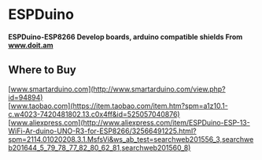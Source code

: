 # ESPDuino
#### ESPDuino-ESP8266 Develop boards, arduino compatible shields From www.doit.am

## Where to Buy
[www.smartarduino.com](http://www.smartarduino.com/view.php?id=94894)<br>
[www.taobao.com](https://item.taobao.com/item.htm?spm=a1z10.1-c.w4023-7420481802.13.c0x4ff&id=525057040876)<br>
[www.aliexpress.com](http://www.aliexpress.com/item/ESPDuino-ESP-13-WiFi-Ar-duino-UNO-R3-for-ESP8266/32566491225.html?spm=2114.01020208.3.1.MsfsVi&ws_ab_test=searchweb201556_3,searchweb201644_5_79_78_77_82_80_62_81,searchweb201560_8)<br>


